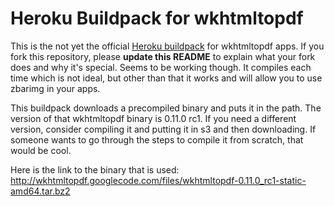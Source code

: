 Heroku Buildpack for wkhtmltopdf
============================

This is the not yet the official [Heroku buildpack](http://devcenter.heroku.com/articles/buildpacks) for wkhtmltopdf apps. If you fork this repository, please **update this README** to explain what your fork does and why it's special.  Seems to be working though.  It compiles each time which is not ideal, but other than that it works and will allow you to use zbarimg in your apps.

This buildpack downloads a precompiled binary and puts it in the path.  The version of that wkhtmltopdf binary is 0.11.0 rc1.  If you need a different version, consider compiling it and putting it in s3 and then downloading.  If someone wants to go through the steps to compile it from scratch, that would be cool.

Here is the link to the binary that is used:
http://wkhtmltopdf.googlecode.com/files/wkhtmltopdf-0.11.0_rc1-static-amd64.tar.bz2